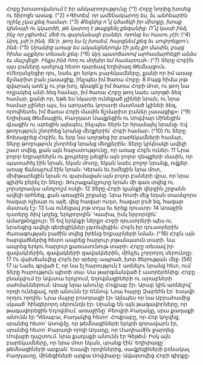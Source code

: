 
Հոբը խոստովանում է իր անկարողությունը
(^1) Հոբը նորից խոսեց ու Տիրոջն ասաց.
(^2) _«Գիտեմ, որ ամենակարող ես,
եւ անհնարին ոչինչ չկա քեզ համար։_
(^3) _Քեզնից ո՞վ կծածկի իր միտքը,
խոսք կխնայի ու կկարծի, թե կարող է թաքցնել քեզանից։
Ո՞վ կասի ինձ, ինչ որ չգիտեմ,
մեծ ու զարմանալի բաներ, որոնց ես հասու չէի։_
(^4) _Արդ, լսի՛ր ինձ, Տե՛ր. թող ես էլ խոսեմ, հարցնեմ քեզ եւ սովորեցրո՛ւ ինձ։_
(^5) _Սրանից առաջ ես ականջներովս էի լսել քո մասին,
բայց հիմա աչքերս տեսան քեզ։_
(^6) _Այդ պատճառով արհամարհեցի անձս եւ մաշվեցի.
Ինքս ինձ հող ու մոխիր եմ համարում»։_
(^7) Տերը Հոբին այս բաները ասելուց հետո դարձավ Եղիփազ Թեմնացուն. «Մեղանչեցիր դու, նաեւ քո երկու
բարեկամները, քանի որ իմ առաջ ճշմարիտ բան չասացիք, ինչպես իմ ծառա Հոբը։ 8 Բայց հիմա յոթ զվարակ առե՛ք ու
յոթ խոյ, գնացե՛ք իմ ծառա Հոբի մոտ, ու թող նա ողջակեզ անի ձեզ համար, իմ ծառա Հոբը թող նաեւ աղոթի ձեզ համար,
քանի որ, եթե ես նկատի ունեցած չլինեի նրան, ու նրա համար չլիներ այս, ես արդարեւ կորստի մատնած կլինեի ձեզ,
որովհետեւ իմ ծառա Հոբի մասին ճշմարիտ բաներ չասացիք»։
(^9) Եղիփազ Թեմնացին, Բաղդատ Սավքեցին ու Սովփար Մինեցին գնացին ու արեցին այնպես, ինչպես Տերն էր
հրամայել նրանց։ Եվ թողություն շնորհեց նրանց մեղքերին՝ Հոբի համար։
(^10) Ու Տերը ճոխացրեց Հոբին, եւ երբ նա աղոթեց իր բարեկամների համար, Տերը թողություն շնորհեց նրանց
մեղքերին։ Տերը կրկնակի ավելի շատ տվեց, քան այն հարստությունը, որ առաջ Հոբն ուներ։ 11 Նրա բոլոր եղբայրներն
ու քույրերը լսեցին այն բոլոր դեպքերի մասին, որ պատահել էին նրան, եկան մոտը, եկան նաեւ բոլոր նրանք, ովքեր առաջ
ճանաչում էին նրան։ Կերան եւ խմեցին նրա մոտ, մխիթարեցին նրան ու զարմացան այն բոլոր բաների վրա, որ նրա
գլխին բերել էր Տերը։ Յուրաքանչյուրը նրան մի գառ տվեց ու չորսդրամյա անդրոշմ ոսկի։ 12 Տերը Հոբի կյանքի վերջին
շրջանն ավելի օրհնեց, քան առաջին շրջանը. նրա հոտի մեջ եղան տասնչորս հազար ոչխար ու այծ, վեց հազար ուղտ,
հազար լուծ եզ, հազար մատակ էշ։ 13 Նա ունեցավ յոթ տղա եւ երեք դուստր։ 14 Առաջին դստերը Տիվ կոչեց, երկրորդին՝
Կասիա, իսկ երրորդին՝ Ամաղթեղջյուր։ 15 Եվ երկնքի ներքո Հոբի դուստրերի պես ու նրանցից ավելի գեղեցիկներ
չգտնվեցին։ Հոբն իր դուստրերին ժառագության բաժին տվեց իրենց եղբայրների նման։
(^16) Հոբն այն հարվածներից հետո ապրեց հարյուր յոթանասուն տարի. նա ապրեց երկու հարյուր քառասունութ
տարի։ Հոբը տեսավ իր զավակներին, զավակների զավակներին, մինչեւ չորրորդ սերունդը։ 17 Ու վախճանվեց Հոբն իր
օրերը ապրած, խոր ծերության մեջ։
[56]
17 ա Նաեւ գրված է, որ նա էլ հարություն է առնելու նրանց հետ, ում Տերը հարություն պիտի տա։
Սա թարգմանված է ասորերենից։ Հոբը բնակվում էր Ավստա երկրում, եդովմացիների ու արաբների սահմաններում։
Առաջ նրա անունը Հովբաբ էր։ Արաբ կին առնելով՝ որդի ունեցավ, որի անունն էր Եննով։ Նրա հայրը Զարեհն էր՝ Եսավի
որդու որդին։ Նրա մայրը բոսորացի էր։ Այնպես որ նա Աբրահամից սկսած՝ հինգերորդ սերունդն էր։
Սրանք են այն թագավորները, որ թագավորեցին Եդովմում. առաջինը՝ Բեովրի Բաղակը, սրա քաղաքի անունն էր
Դենաբա, Բաղակից հետո՝ Հովբաբը, որ Հոբ կոչվեց, սրանից հետո՝ Ասովմը, որ թեմնացիների երկրի զորավարն էր,
սրանից հետո՝ Բարադի որդի Ադադը, որ Մադիամին ջարդեց Մովաբի դաշտում. նրա քաղաքի անունն էր Գեթեմ։ Իսկ
այն բարեկամները, որ նրա մոտ եկան, սրանք էին՝ Եղիփազը՝ թեմնացիների արքան՝ Եսավի որդիներից, սավքեցիների
բռնակալ Բաղդատը, մինեցիների արքա Սովփարը։
Ավարտվեց Հոբի գիրքը։


